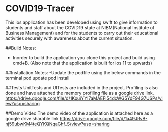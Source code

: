 # COVID19-Tracer

This ios application has been developed using swift to give information to students and staff about the COVID19 state at NIBM(National Institute of Business Management) and for the students to carry out their educational activities securely with awareness about the current situation.

##Build Notes:
- Inorder to build the application you clone this project and build using cmd+B. 
(Also note that the application is built for ios 11 to upwards)

##Installation Notes:
-Update the podfile using the below commands in the terminal
pod update
pod install 

##Tests
UnitTests and UITests are included in the project.
Profiling is also done and have attached the memory profiling file as a google drive link.
https://drive.google.com/file/d/1KxuiYYI7aMAEFI54dcWG5YdF94G7USPs/view?usp=sharing

##Demo Video
The demo video of the application is attached here as a google drive sharable link
https://drive.google.com/file/d/1a49JRvB-nj59ubwKM4teQYKQNqaGhf_S/view?usp=sharing

